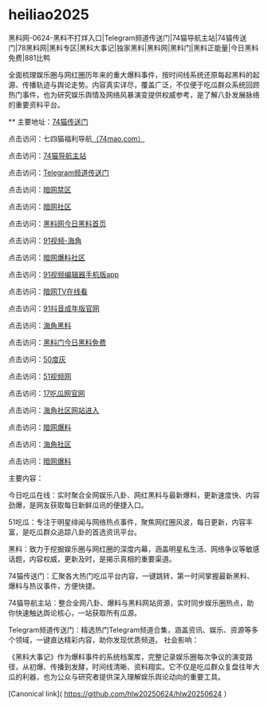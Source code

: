 # heiliao2025
黑料网-0624-黑料不打烊入口|Telegram频道传送门|74猫导航主站|74猫传送门|78黑料网|黑料专区|黑料大事记|独家黑料|黑料网|黑料门|黑料正能量|今日黑料免费|881比鸭

全面梳理娱乐圈与网红圈历年来的重大爆料事件，按时间线系统还原每起黑料的起源、传播轨迹与舆论走势。内容真实详尽，覆盖广泛，不仅便于吃瓜群众系统回顾热门事件，也为研究娱乐舆情及网络风暴演变提供权威参考，是了解八卦发展脉络的重要资料平台。

** 主要地址：<a href="https://74mao.com/">74猫传送门</a>

点击访问：七四猫福利导航<a href="https://74mao.com/">（74mao.com）</a>

点击访问：<a href="https://74mao.com/">74猫导航主站</a>

点击访问：<a href="https://74mao.com/">Telegram频道传送门</a>

点击访问：<a href="https://pi08.pages.dev/">暗网禁区</a>

点击访问：<a href="https://aw1-01.pages.dev/">暗网社区</a>

点击访问：<a href="https://hl385.pages.dev/">黑料网今日黑料首页</a>

点击访问：<a href="https://hj-1020.pages.dev/">91视频-海角</a>

点击访问：<a href="https://aw3-15.pages.dev/">暗网爆料社区</a>

点击访问：<a href="https://hj-1015.pages.dev/">91视频编辑器手机版app</a>

点击访问：<a href="https://aw9-16.pages.dev/">暗网TV在线看</a>

点击访问：<a href="https://dy2-01.pages.dev/">91抖音成年版官网</a>

点击访问：<a href="https://pi88-3.pages.dev/">海角黑料</a>

点击访问：<a href="https://hl412.pages.dev/">黑料门今日黑料免费</a>

点击访问：<a href="https://pi1-01.pages.dev/">50度灰</a>

点击访问：<a href="https://hj-1285.pages.dev/">51视频网</a>

点击访问：<a href="https://cg07-01.pages.dev/">17吃瓜网官网</a>

点击访问：<a href="https://hj-1321.pages.dev/">海角社区网站进入</a>

点击访问：<a href="https://aw6-13.pages.dev/">暗网爆料</a>

点击访问：<a href="https://hj-1326.pages.dev/">海角社区</a>

点击访问：<a href="https://aw6-01.pages.dev/">暗网爆料</a>

主要内容：

今日吃瓜在线：实时聚合全网娱乐八卦、网红黑料与最新爆料，更新速度快、内容劲爆，是网友获取每日新鲜瓜讯的便捷入口。

51吃瓜：专注于明星绯闻与网络热点事件，聚焦网红圈风波，每日更新，内容丰富，是吃瓜群众追踪八卦的首选资讯平台。

黑料：致力于挖掘娱乐圈与网红圈的深度内幕，涵盖明星私生活、网络争议等敏感话题，内容权威，更新及时，是揭示真相的重要渠道。

74猫传送门：汇聚各大热门吃瓜平台内容，一键跳转，第一时间掌握最新黑料、爆料与热议事件，方便快捷。

74猫导航主站：整合全网八卦、爆料与黑料网站资源，实时同步娱乐圈热点，助你快速触达舆论核心，一站获取所有瓜源。

Telegram频道传送门：精选热门Telegram频道合集，涵盖资讯、娱乐、资源等多个领域，一键直达精彩内容，助你发现优质频道。
社会影响：

《黑料大事记》作为爆料事件的系统档案库，完整记录娱乐圈每次争议的演变路径，从初爆、传播到发酵，时间线清晰、资料翔实。它不仅是吃瓜群众复盘往年大瓜的利器，也为公众与研究者提供深入理解娱乐舆论动向的重要工具。

[Canonical link]( https://github.com/hlw20250624/hlw20250624 ）

